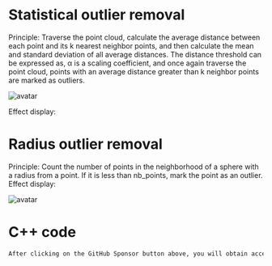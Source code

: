 #  Statistical outlier removal 

 Principle: Traverse the point cloud, calculate the average distance between each point and its k nearest neighbor points, and then calculate the mean and standard deviation of all average distances. The distance threshold can be expressed as, α is a scaling coefficient, and once again traverse the point cloud, points with an average distance greater than k neighbor points are marked as outliers. 

 ![avatar]( 5d8ad0f8a3cb4f91af010f6891bbbdc9.gif) 

 Effect display:  

#  Radius outlier removal 

 Principle: Count the number of points in the neighborhood of a sphere with a radius from a point. If it is less than nb_points, mark the point as an outlier. Effect display: 

 ![avatar]( bc8d8008a361425ea343259ec4f233c0.gif) 

#  C++ code 

  ```python  
After clicking on the GitHub Sponsor button above, you will obtain access permissions to my private code repository ( https://github.com/slowlon/my_code_bar ) to view this blog code. By searching the code number of this blog, you can find the code you need, code number is: 2024020309573717226
  ```  
